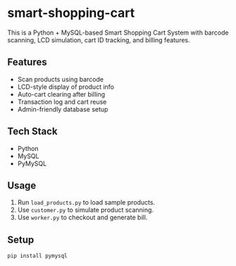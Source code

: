 # smart-shopping-cart
This is a Python + MySQL-based Smart Shopping Cart System with barcode scanning, LCD simulation, cart ID tracking, and billing features.

## Features
- Scan products using barcode
- LCD-style display of product info
- Auto-cart clearing after billing
- Transaction log and cart reuse
- Admin-friendly database setup

## Tech Stack
- Python
- MySQL
- PyMySQL

## Usage
1. Run `load_products.py` to load sample products.
2. Use `customer.py` to simulate product scanning.
3. Use `worker.py` to checkout and generate bill.

## Setup
```bash
pip install pymysql
